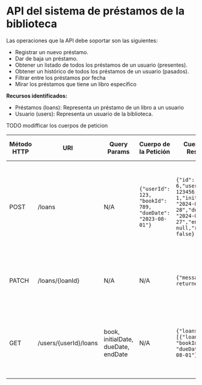 # API del sistema de préstamos de la biblioteca

Las operaciones que la API debe soportar son las siguientes:
- Registrar un nuevo préstamo.
- Dar de baja un préstamo.
- Obtener un listado de todos los préstamos de un usuario (presentes).
- Obtener un histórico de todos los préstamos de un usuario (pasados).
- Filtrar entre los préstamos por fecha
- Mirar los préstamos que tiene un libro específico

**Recursos identificados:**
- Préstamos (loans): Representa un préstamo de un libro a un usuario
- Usuario (users): Representa un usuario de la biblioteca.

TODO modifficar los cuerpos de peticion

| Método HTTP | URI                   | Query Params                          | Cuerpo de la Petición                                      | Cuerpo de la Respuesta                                                                                                               | Códigos de Respuesta                                                                               |
|-------------|-----------------------|---------------------------------------|------------------------------------------------------------|--------------------------------------------------------------------------------------------------------------------------------------|----------------------------------------------------------------------------------------------------|
| POST        | /loans                | N/A                                   | `{"userId": 123, "bookId": 789, "dueDate": "2023-08-01"}`  | `{"id": 6,"user_id": 123456,"book_id": 1,"initial_date": "2024-01-28","due_date": "2024-02-27","end_date": null,"returned": false}`  | 201 Created<br/>400 Bad Request<br/>404 Not Found<br/>409 Conflict<br/>500 Internal Server Error   |
| PATCH       | /loans/{loanId}       | N/A                                   | N/A                                                        | `{"message": "Loan returned"}`                                                                                                       | 200 OK<br/>404 Not Found<br/>500 Internal Server Error                                             |
| GET         | /users/{userId}/loans | book, initialDate, dueDate, endDate   | N/A                                                        | `{"loans": [{"loanId": 321, "bookId": 789, "dueDate": "2023-08-01"}]}`                                                               | 200 OK<br/>400 Bad Request<br/>404 Not Found<br/>500 Internal Server Error                         |



